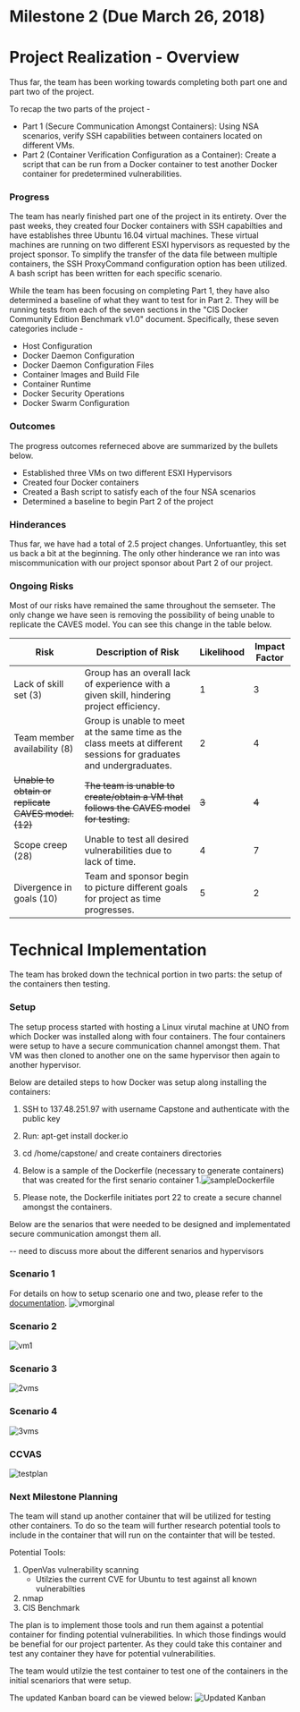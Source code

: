 # Milestone 2 (Due March 26, 2018)

# Project Realization - Overview

Thus far, the team has been working towards completing both part one and part two of the project.  

To recap the two parts of the project -
- Part 1 (Secure Communication Amongst Containers): Using NSA scenarios, verify SSH capabilities between containers located on different VMs.
- Part 2 (Container Verification Configuration as a Container): Create a script that can be run from a Docker container to test another Docker container for predetermined vulnerabilities.

### Progress

The team has nearly finished part one of the project in its entirety.  Over the past weeks, they created four Docker containers with SSH capabilties and have establishes three Ubuntu 16.04 virtual machines.  These virtual machines are running on two different ESXI hypervisors as requested by the project sponsor.  To simplify the transfer of the data file between multiple containers, the SSH ProxyCommand configuration option has been utilized.  A bash script has been written for each specific scenario.

While the team has been focusing on completing Part 1, they have also determined a baseline of what they want to test for in Part 2.  They will be running tests from each of the seven sections in the "CIS Docker Community Edition Benchmark v1.0" document.  Specifically, these seven categories include -

* Host Configuration
* Docker Daemon Configuration
* Docker Daemon Configuration Files
* Container Images and Build File
* Container Runtime
* Docker Security Operations
* Docker Swarm Configuration

### Outcomes

The progress outcomes referneced above are summarized by the bullets below.
* Established three VMs on two different ESXI Hypervisors
* Created four Docker containers
* Created a Bash script to satisfy each of the four NSA scenarios
* Determined a baseline to begin Part 2 of the project

### Hinderances

Thus far, we have had a total of 2.5 project changes.  Unfortuantley, this set us back a bit at the beginning.  The only other hinderance we ran into was miscommunication with our project sponsor about Part 2 of our project.

### Ongoing Risks

Most of our risks have remained the same throughout the semseter.  The only change we have seen is removing the possibility of being unable to replicate the CAVES model.  You can see this change in the table below.

| Risk       | Description of Risk | Likelihood | Impact Factor |
| ---------- | ------------------- | ---------- | ------------- |
| Lack of skill set (3) | Group has an overall lack of experience with a given skill, hindering project efficiency.| 1 | 3 |
| Team member availability (8) | Group is unable to meet at the same time as the class meets at different sessions for graduates and undergraduates. | 2 | 4 |
| ~~Unable to obtain or replicate CAVES model. (12)~~| ~~The team is unable to create/obtain a VM that follows the CAVES model for testing.~~| ~~3~~| ~~4~~ |
| Scope creep (28) | Unable to test all desired vulnerabilities due to lack of time. | 4 | 7 |
| Divergence in goals (10) | Team and sponsor begin to picture different goals for project as time progresses. | 5 | 2 |

# Technical Implementation

The team has broked down the technical portion in two parts: the setup of the containers then testing.

### Setup
The setup process started with hosting a Linux virutal machine at UNO from which Docker was installed along with four containers. The four containers were setup to have a secure communication channel amongst them.  That VM was then cloned to another one on the same hypervisor then again to another hypervisor.

Below are detailed steps to how Docker was setup along installing the containers:
1. SSH to 137.48.251.97 with username Capstone and authenticate with the public key
2. Run: apt-get install docker.io
3. cd /home/capstone/ and create containers directories
4. Below is a sample of the Dockerfile (necessary to generate containers) that was created for the first senario container 1.![sampleDockerfile](/Diagrams/sampleDockerfile.png "sampleDockerfile")

  1. Please note, the Dockerfile initiates port 22 to create a secure channel amongst the containers.

Below are the senarios that were needed to be designed and implementated secure communication amongst them all.

-- need to discuss more about the different senarios and hypervisors
### Scenario 1
For details on how to setup scenario one and two, please refer to the [documentation](/scenario_one_and_two/docs.md).
![vmorginal](/Diagrams/vmorginal.png "vm on architecture")


### Scenario 2
![vm1](/Diagrams/vm1.png "1vm on hypervisor")

### Scenario 3
![2vms](/Diagrams/2vms.png "2vms on same hypervisor")

### Scenario 4
![3vms](/Diagrams/3vms.png "3vms on different hypervisors")

### CCVAS
![testplan](/Diagrams/testplan.png "Containers high-level")

### Next Milestone Planning

The team will stand up another container that will be utilized for testing other containers. To do so the team will further research potential tools to include in the container that will run on the containter that will be tested.

Potential Tools:
 1. OpenVas vulnerability scanning
    - Utilzies the current CVE for Ubuntu to test against all known vulnerabilties
 2. nmap
 3. CIS Benchmark

The plan is to implement those tools and run them against a potential container for finding potential vulnerabilities. In which those findings would be benefial for our project partenter. As they could take this container and test any container they have for potential vulnerabilities.

The team would utilzie the test container to test one of the containers in the initial scenariors that were setup.

The updated Kanban board can be viewed below:
![Updated Kanban](/assets/kanban.png "Updated Kanban")
